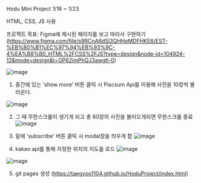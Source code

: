 Hodu Mini Project
1/16 ~ 1/23

HTML, CSS, JS 사용

프로젝트 목표: Figma에 제시된 페이지를 보고 따라서 구현하기
(https://www.figma.com/file/s9RCnA6dSi3QHHeMDFHKE6/EST-%EB%B0%B1%EC%97%94%EB%93%9C-4%EA%B8%B0_HTML%2FCSS%2FJS?type=design&node-id=104924-12&mode=design&t=GP62imPhQJ3awgtl-0)

![image](https://github.com/taegyoo1104/ormiFront/assets/57342935/9bdbf9da-46bc-41a9-a560-1f54dd2b8fd1)


1. 중간에 있는 'show more' 버튼 클릭 시 Piscsum Api를 이용해 사진을 10장씩 불러온다.
   
![image](https://github.com/taegyoo1104/ormiFront/assets/57342935/e4027ba4-39b3-49c4-bbac-604291139677)

2. 그 때 무한스크롤이 생기게 되고 총 60장의 사진을 불러오게되면 무한스크롤 종료
![image](https://github.com/taegyoo1104/ormiFront/assets/57342935/616f9878-4a08-4220-861f-4ceff9a4264f)

3. 밑에 'subscribe' 버튼 클릭 시 modal창을 띄우게 함
![image](https://github.com/taegyoo1104/ormiFront/assets/57342935/a957a0ee-46da-4401-b984-7de7e50ff5a1)

4. kakao api를 통해 지정한 위치의 지도를 로드
![image](https://github.com/taegyoo1104/ormiFront/assets/57342935/19562dcf-2ede-4d1c-b2b5-28c0307c444e)

![image](https://github.com/taegyoo1104/ormiFront/assets/57342935/ec85b0d6-3686-4e03-85cc-5afc9910b301)

5. git pages 생성
(https://taegyoo1104.github.io/HoduProject/index.html)
